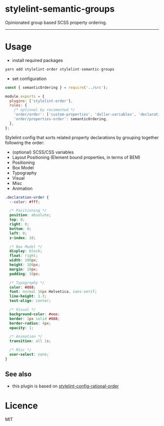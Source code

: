 # stylelint-semantic-groups

Opinionated group based SCSS property ordering.

---

# Usage

- install required packages

```js
yarn add stylelint-order stylelint-semantic-groups
```

- set configuration

```js
const { semanticOrdering } = require('../src');

module.exports = {
  plugins: ['stylelint-order'],
  rules: {
    /* optional by recomented */
    'order/order': ['custom-properties', 'dollar-variables', 'declarations', 'rules', 'at-rules'],
    'order/properties-order': semanticOrdering,
  },
};
```

Stylelint config that sorts related property declarations by grouping together following the order:

- (optional) SCSS/CSS variables
- Layout Positioning (Element bound properties, in terms of BEM)
- Positioning
- Box Model
- Typography
- Visual
- Misc
- Animation

```scss
.declaration-order {
  --color: #fff;

  /* Positioning */
  position: absolute;
  top: 0;
  right: 0;
  bottom: 0;
  left: 0;
  z-index: 10;

  /* Box Model */
  display: block;
  float: right;
  width: 100px;
  height: 100px;
  margin: 10px;
  padding: 10px;

  /* Typography */
  color: #888;
  font: normal 16px Helvetica, sans-serif;
  line-height: 1.3;
  text-align: center;

  /* Visual */
  background-color: #eee;
  border: 1px solid #888;
  border-radius: 4px;
  opacity: 1;

  /* Animation */
  transition: all 1s;

  /* Misc */
  user-select: none;
}
```

## See also

- this plugin is based on [stylelint-config-rational-order](https://github.com/constverum/stylelint-config-rational-order)

# Licence

MIT
